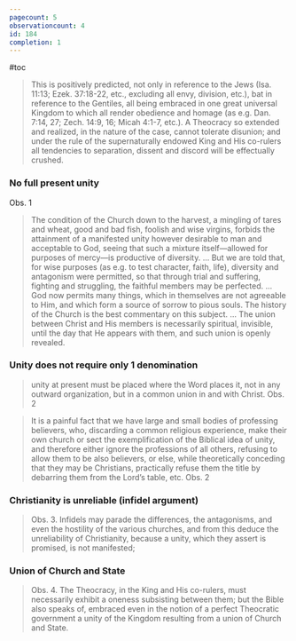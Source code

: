 ```yaml
---
pagecount: 5
observationcount: 4
id: 184
completion: 1
---
```

#toc

>This is positively predicted, not only in reference to the Jews (Isa. 11:13; Ezek. 37:18-22, etc., excluding all envy, division, etc.), bat in reference to the Gentiles, all being embraced in one great universal Kingdom to which all render obedience and homage (as e.g. Dan. 7:14, 27; Zech. 14:9, 16; Micah 4:1-7, etc.). A Theocracy so extended and realized, in the nature of the case, cannot tolerate disunion; and under the rule of the supernaturally endowed King and His co-rulers all tendencies to separation, dissent and discord will be effectually crushed.
### No full present unity
Obs. 1
>The condition of the Church down to the harvest, a mingling of tares and wheat, good and bad fish, foolish and wise virgins, forbids the attainment of a manifested unity however desirable to man and acceptable to God, seeing that such a mixture itself—allowed for purposes of mercy—is productive of diversity.
>...
>But we are told that, for wise purposes (as e.g. to test character, faith, life), diversity and antagonism were permitted, so that through trial and suffering, fighting and struggling, the faithful members may be perfected.
>...
>God now permits many things, which in themselves are not agreeable to Him, and which form a source of sorrow to pious souls. The history of the Church is the best commentary on this subject.
>...
>The union between Christ and His members is necessarily spiritual, invisible, until the day that He appears with them, and such union is openly revealed.
### Unity does not require only 1 denomination
>unity at present must be placed where the Word places it, not in any outward organization, but in a common union in and with Christ.
>Obs. 2

>It is a painful fact that we have large and small bodies of professing believers, who, discarding a common religious experience, make their own church or sect the exemplification of the Biblical idea of unity, and therefore either ignore the professions of all others, refusing to allow them to be also believers, or else, while theoretically conceding that they may be Christians, practically refuse them the title by debarring them from the Lord’s table, etc.
>Obs. 2
### Christianity is unreliable (infidel argument)
>Obs. 3. Infidels may parade the differences, the antagonisms, and even the hostility of the various churches, and from this deduce the unreliability of Christianity, because a unity, which they assert is promised, is not manifested;
### Union of Church and State
>Obs. 4. The Theocracy, in the King and His co-rulers, must necessarily exhibit a oneness subsisting between them; but the Bible also speaks of, embraced even in the notion of a perfect Theocratic government a unity of the Kingdom resulting from a union of Church and State.





